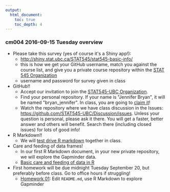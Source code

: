 ```yaml
---
output:
  html_document:
    toc: true
    toc_depth: 4
---
```


### cm004 2016-09-15 Tuesday overview

  * Please take this survey (yes of course it's a Shiny app!):
    - <http://shiny.stat.ubc.ca/STAT545/stat545-basic-info/>
    - this is how we get your GitHub username, match you against the course list, and give you a private course repository within the [STAT 545 Organization](https://github.com/STAT545-UBC)
    - username and password for survey given in class
  * GitHub!!
    - Accept our invitation to join the [STAT545-UBC Organization](https://github.com/STAT545-UBC).
    - Find your personal repository. If your name is "Jennifer Bryan", it will be named "bryan_jennifer". In class, you are going to [claim it](git08_claim-stat545-repo.html)!
    - Watch the repository where we have class discussion in the Issues: <https://github.com/STAT545-UBC/Discussion/issues>. Unless your question is personal, please ask it there. You will get a faster, better answer and others will benefit. Search there (including closed issues) for lots of good info!
  * R Markdown!!
    - We will [test drive R markdown](http://stat545.com/block007_first-use-rmarkdown.html) together in class.
  * Care and feeding of data frames!
    - In our first R Markdown document, in your new private repository, we will explore the Gapminder data.
    - [Basic care and feeding of data in R](block006_care-feeding-data.html)
  * First homework will be due midnight Tuesday September 20, but preferably before class. Go to office hours if struggling!
    - [Homework 01](hw01_edit-README.html): Edit `README.md`, use R Markdown to explore Gapminder
